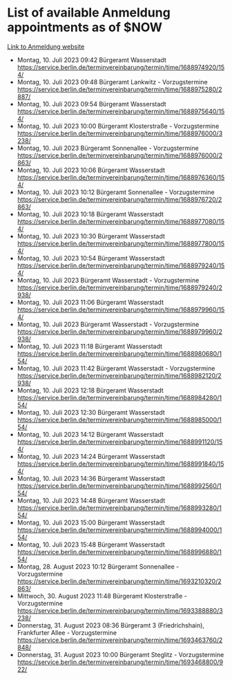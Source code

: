 # List of available Anmeldung appointments as of $NOW
[Link to Anmeldung website](https://service.berlin.de/terminvereinbarung/termin/tag.php?termin=1&anliegen[]=120686&dienstleisterlist=122210,122217,327316,122219,327312,122227,327314,122231,327346,122243,327348,122254,122252,329742,122260,329745,122262,329748,122271,327278,122273,327274,122277,327276,330436,122280,327294,122282,327290,122284,327292,122291,327270,122285,327266,122286,327264,122296,327268,150230,329760,122297,327286,122294,327284,122312,329763,122314,329775,122304,327330,122311,327334,122309,327332,317869,122281,327352,122279,329772,122283,122276,327324,122274,327326,122267,329766,122246,327318,122251,327320,122257,327322,122208,327298,122226,327300&herkunft=http%3A%2F%2Fservice.berlin.de%2Fdienstleistung%2F120686%2F)
- Montag, 10. Juli 2023 09:42 Bürgeramt Wasserstadt https://service.berlin.de/terminvereinbarung/termin/time/1688974920/154/
- Montag, 10. Juli 2023 09:48 Bürgeramt Lankwitz - Vorzugstermine https://service.berlin.de/terminvereinbarung/termin/time/1688975280/2887/
- Montag, 10. Juli 2023 09:54 Bürgeramt Wasserstadt https://service.berlin.de/terminvereinbarung/termin/time/1688975640/154/
- Montag, 10. Juli 2023 10:00 Bürgeramt Klosterstraße - Vorzugstermine https://service.berlin.de/terminvereinbarung/termin/time/1688976000/3238/
- Montag, 10. Juli 2023  Bürgeramt Sonnenallee - Vorzugstermine https://service.berlin.de/terminvereinbarung/termin/time/1688976000/2863/
- Montag, 10. Juli 2023 10:06 Bürgeramt Wasserstadt https://service.berlin.de/terminvereinbarung/termin/time/1688976360/154/
- Montag, 10. Juli 2023 10:12 Bürgeramt Sonnenallee - Vorzugstermine https://service.berlin.de/terminvereinbarung/termin/time/1688976720/2863/
- Montag, 10. Juli 2023 10:18 Bürgeramt Wasserstadt https://service.berlin.de/terminvereinbarung/termin/time/1688977080/154/
- Montag, 10. Juli 2023 10:30 Bürgeramt Wasserstadt https://service.berlin.de/terminvereinbarung/termin/time/1688977800/154/
- Montag, 10. Juli 2023 10:54 Bürgeramt Wasserstadt https://service.berlin.de/terminvereinbarung/termin/time/1688979240/154/
- Montag, 10. Juli 2023  Bürgeramt Wasserstadt - Vorzugstermine https://service.berlin.de/terminvereinbarung/termin/time/1688979240/2938/
- Montag, 10. Juli 2023 11:06 Bürgeramt Wasserstadt https://service.berlin.de/terminvereinbarung/termin/time/1688979960/154/
- Montag, 10. Juli 2023  Bürgeramt Wasserstadt - Vorzugstermine https://service.berlin.de/terminvereinbarung/termin/time/1688979960/2938/
- Montag, 10. Juli 2023 11:18 Bürgeramt Wasserstadt https://service.berlin.de/terminvereinbarung/termin/time/1688980680/154/
- Montag, 10. Juli 2023 11:42 Bürgeramt Wasserstadt - Vorzugstermine https://service.berlin.de/terminvereinbarung/termin/time/1688982120/2938/
- Montag, 10. Juli 2023 12:18 Bürgeramt Wasserstadt https://service.berlin.de/terminvereinbarung/termin/time/1688984280/154/
- Montag, 10. Juli 2023 12:30 Bürgeramt Wasserstadt https://service.berlin.de/terminvereinbarung/termin/time/1688985000/154/
- Montag, 10. Juli 2023 14:12 Bürgeramt Wasserstadt https://service.berlin.de/terminvereinbarung/termin/time/1688991120/154/
- Montag, 10. Juli 2023 14:24 Bürgeramt Wasserstadt https://service.berlin.de/terminvereinbarung/termin/time/1688991840/154/
- Montag, 10. Juli 2023 14:36 Bürgeramt Wasserstadt https://service.berlin.de/terminvereinbarung/termin/time/1688992560/154/
- Montag, 10. Juli 2023 14:48 Bürgeramt Wasserstadt https://service.berlin.de/terminvereinbarung/termin/time/1688993280/154/
- Montag, 10. Juli 2023 15:00 Bürgeramt Wasserstadt https://service.berlin.de/terminvereinbarung/termin/time/1688994000/154/
- Montag, 10. Juli 2023 15:48 Bürgeramt Wasserstadt https://service.berlin.de/terminvereinbarung/termin/time/1688996880/154/
- Montag, 28. August 2023 10:12 Bürgeramt Sonnenallee - Vorzugstermine https://service.berlin.de/terminvereinbarung/termin/time/1693210320/2863/
- Mittwoch, 30. August 2023 11:48 Bürgeramt Klosterstraße - Vorzugstermine https://service.berlin.de/terminvereinbarung/termin/time/1693388880/3238/
- Donnerstag, 31. August 2023 08:36 Bürgeramt 3 (Friedrichshain), Frankfurter Allee - Vorzugstermine https://service.berlin.de/terminvereinbarung/termin/time/1693463760/2848/
- Donnerstag, 31. August 2023 10:00 Bürgeramt Steglitz - Vorzugstermine https://service.berlin.de/terminvereinbarung/termin/time/1693468800/922/
